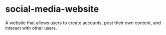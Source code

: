 # social-media-website
A website that allows users to create accounts, post their own content, and interact with other users.
